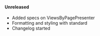 #### Unreleased

* Added specs on ViewsByPagePresenter
* Formatting and styling with standard
* Changelog started

